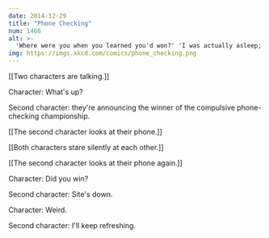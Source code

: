 ```yaml
---
date: 2014-12-29
title: "Phone Checking"
num: 1466
alt: >-
  'Where were you when you learned you'd won?' 'I was actually asleep; I woke up when I refreshed the webite and saw the news.'
img: https://imgs.xkcd.com/comics/phone_checking.png
---
```

[[Two characters are talking.]]

Character: What's up?

Second character: they're announcing the winner of the compulsive phone-checking championship.

[[The second character looks at their phone.]]

[[Both characters stare silently at each other.]]

[[The second character looks at their phone again.]]

Character: Did you win?

Second character: Site's down.

Character: Weird.

Second character: I'll keep refreshing.

